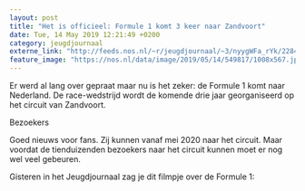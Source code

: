```yaml
---
layout: post
title: "Het is officieel: Formule 1 komt 3 keer naar Zandvoort"
date: Tue, 14 May 2019 12:21:49 +0200
category: jeugdjournaal
externe_link: "http://feeds.nos.nl/~r/jeugdjournaal/~3/nyygWFa_rYk/2284559"
feature_image: "https://nos.nl/data/image/2019/05/14/549817/1008x567.jpg"
---
```


<p>Er werd al lang over gepraat maar nu is het zeker: de Formule 1 komt naar Nederland. De race-wedstrijd wordt de komende drie jaar georganiseerd op het circuit van Zandvoort.</p>
<p>Bezoekers</p>
<p>Goed nieuws voor fans. Zij kunnen vanaf mei 2020 naar het circuit. Maar voordat de tienduizenden bezoekers naar het circuit kunnen moet er nog wel veel gebeuren. </p>
<p>Gisteren in het Jeugdjournaal zag je dit filmpje over de Formule 1:</p><img src="http://feeds.feedburner.com/~r/jeugdjournaal/~4/nyygWFa_rYk" height="1" width="1" alt=""/>
